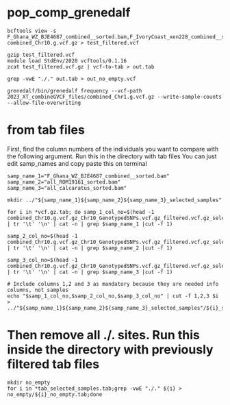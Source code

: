 # pop_comp_grenedalf

```
bcftools view -s F_Ghana_WZ_BJE4687_combined__sorted.bam,F_IvoryCoast_xen228_combined__sorted.bam,F_Nigeria_EUA0331_combined__sorted.bam combined_Chr10.g.vcf.gz > test_filtered.vcf
```

```
gzip test_filtered.vcf
module load StdEnv/2020 vcftools/0.1.16
zcat test_filtered.vcf.gz | vcf-to-tab > out.tab
```
```
grep -vwE "./." out.tab > out_no_empty.vcf
```

```
grenedalf/bin/grenedalf frequency --vcf-path 2023_XT_combineGVCF_files/combined_Chr1.g.vcf.gz --write-sample-counts --allow-file-overwriting
```

# from tab files

First, find the column numbers of the individuals you want to compare with the following argument.
Run this in the directory with tab files
You can just edit samp_names and copy paste this on terminal
```
samp_name_1="F_Ghana_WZ_BJE4687_combined__sorted.bam"
samp_name_2="all_ROM19161_sorted.bam"
samp_name_3="all_calcaratus_sorted.bam"

mkdir ../"${samp_name_1}${samp_name_2}${samp_name_3}_selected_samples"

for i in *vcf.gz.tab; do samp_1_col_no=$(head -1 combined_Chr10.g.vcf.gz_Chr10_GenotypedSNPs.vcf.gz_filtered.vcf.gz_selected.vcf.gz.tab | tr '\t' '\n' | cat -n | grep $samp_name_1 |cut -f 1)

samp_2_col_no=$(head -1 combined_Chr10.g.vcf.gz_Chr10_GenotypedSNPs.vcf.gz_filtered.vcf.gz_selected.vcf.gz.tab | tr '\t' '\n' | cat -n | grep $samp_name_2 |cut -f 1)

samp_3_col_no=$(head -1 combined_Chr10.g.vcf.gz_Chr10_GenotypedSNPs.vcf.gz_filtered.vcf.gz_selected.vcf.gz.tab | tr '\t' '\n' | cat -n | grep $samp_name_3 |cut -f 1)

# Include columns 1,2 and 3 as mandatory because they are needed info columns, not samples
echo "$samp_1_col_no,$samp_2_col_no,$samp_3_col_no" | cut -f 1,2,3 $i > ../"${samp_name_1}${samp_name_2}${samp_name_3}_selected_samples"/${i}_selected_samples.tab;done
```
# Then remove all ./. sites. Run this inside the directory with previously filtered tab files
```
mkdir no_empty
for i in *tab_selected_samples.tab;grep -vwE "./." ${i} > no_empty/${i}_no_empty.tab;done

```
